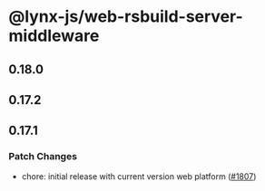 # @lynx-js/web-rsbuild-server-middleware

## 0.18.0

## 0.17.2

## 0.17.1

### Patch Changes

- chore: initial release with current version web platform ([#1807](https://github.com/lynx-family/lynx-stack/pull/1807))
